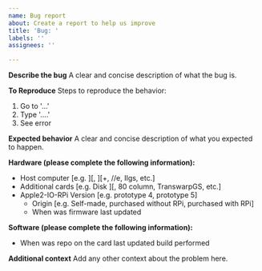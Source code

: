 ```yaml
---
name: Bug report
about: Create a report to help us improve
title: 'Bug: '
labels: ''
assignees: ''

---
```


**Describe the bug**
A clear and concise description of what the bug is.

**To Reproduce**
Steps to reproduce the behavior:
1. Go to '...'
2. Type '....'
3. See error

**Expected behavior**
A clear and concise description of what you expected to happen.

**Hardware (please complete the following information):**
 - Host computer [e.g. ][, ][+, //e, IIgs, etc.]
 - Additional cards [e.g. Disk ][, 80 column, TranswarpGS, etc.]
 - Apple2-IO-RPi Version [e.g. prototype 4, prototype 5]
   - Origin [e.g. Self-made, purchased without RPi, purchased with RPi]
   - When was firmware last updated

**Software (please complete the following information):**
 - When was repo on the card last updated build performed
 
**Additional context**
Add any other context about the problem here.

